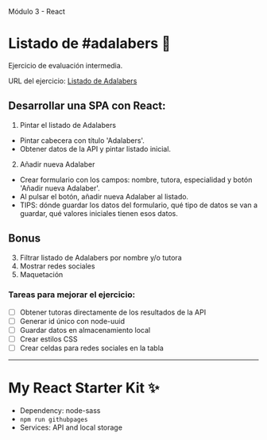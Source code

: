 Módulo 3 - React

# Listado de #adalabers 💜

Ejercicio de evaluación intermedia.

URL del ejercicio: [Listado de Adalabers](http://beta.adalab.es/modulo-3-evaluacion-intermedia-mararochafernandez/)

## Desarrollar una SPA con React:

1. Pintar el listado de Adalabers

- Pintar cabecera con título 'Adalabers'.
- Obtener datos de la API y pintar listado inicial.

2. Añadir nueva Adalaber

- Crear formulario con los campos: nombre, tutora, especialidad y botón 'Añadir nueva Adalaber'.
- Al pulsar el botón, añadir nueva Adalaber al listado.
- TIPS: dónde guardar los datos del formulario, qué tipo de datos se van a guardar, qué valores iniciales tienen esos datos.

## Bonus

3. Filtrar listado de Adalabers por nombre y/o tutora
4. Mostrar redes sociales
5. Maquetación

### Tareas para mejorar el ejercicio:

- [ ] Obtener tutoras directamente de los resultados de la API
- [ ] Generar id único con node-uuid
- [ ] Guardar datos en almacenamiento local
- [ ] Crear estilos CSS
- [ ] Crear celdas para redes sociales en la tabla

---

# My React Starter Kit ✨

- Dependency: node-sass
- `npm run githubpages`
- Services: API and local storage
